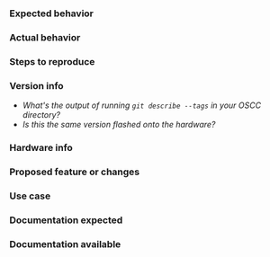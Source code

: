<!--
Thanks for filing an OSCC issue! You're making our ecosystem a better place!

Below are some templates to get you started, filling out any that are relevant
to this issue will help us a lot! Feel free to delete any information or text
that isn't relevant to your issue.
-->

<!-- Questions about purchasing and pricing for OSCC boards or DriveKit?
Shoot an email to drivekit@polysync.io -->



<!--
Technical issue template.

Are you having a technical issue? Fill in the following blocks to help us
tackle it!
-->

### Expected behavior
<!-- What should be happening? -->

### Actual behavior
<!-- What behavior are you seeing? -->

### Steps to reproduce
<!-- How can we make it happen too? -->

### Version info
- _What's the output of running `git describe --tags` in your OSCC directory?_
- _Is this the same version flashed onto the hardware?_

### Hardware info
<!-- Are you using a custom board or something received from us? -->



<!--
Feature/changes issue template.

Are you interested in a new feature or a change to something that exists?
Fill in the following blocks to help us understand it!
-->

### Proposed feature or changes
<!-- What would you like to accomplish? -->

### Use case
<!-- How would you like to do it? -->



<!--
Documentation issue template.

Have you found a bug in documentation or wish something was documented that
isn't? Fill in the following blocks to help us help you!
-->

### Documentation expected
<!-- What information would help you? Where would you expect to find it? -->

### Documentation available
<!-- What were you able to find? Was it in the right spot? -->


<!--
Is your issue something that doesn't fit any of the templates above?
Let us know here!
-->
